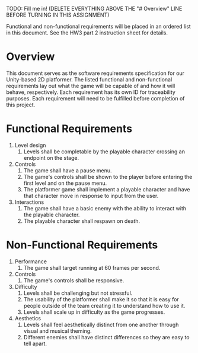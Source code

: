 TODO: Fill me in! (DELETE EVERYTHING ABOVE THE "# Overview" LINE BEFORE TURNING IN THIS ASSIGNMENT)

Functional and non-functional requirements will be placed in an ordered list in this document. See the HW3 part 2 instruction sheet for details.

# Overview

This document serves as the software requirements specification for our Unity-based 2D platformer. The listed functional and non-functional requirements lay out what the game will be capable of and how it will behave, respectively. Each requirement has its own ID for traceability purposes. Each requirement will need to be fulfilled before completion of this project.

# Functional Requirements

1. Level design
    1. Levels shall be completable by the playable character crossing an endpoint on the stage.
1. Controls
    1. The game shall have a pause menu.
    1. The game's controls shall be shown to the player before entering the first level and on the pause menu.
    1. The platformer game shall implement a playable character and have that character move in response to input from the user.
1. Interactions
    1. The game shall have a basic enemy with the ability to interact with the playable character.
    1. The playable character shall respawn on death.

# Non-Functional Requirements

1. Performance
    1. The game shall target running at 60 frames per second.
1. Controls
    1. The game's controls shall be responsive.
1. Difficulty
    1. Levels shall be challenging but not stressful.
    1. The usability of the platformer shall make it so that it is easy for people outside of the team creating it to understand how to use it.
    1. Levels shall scale up in difficulty as the game progresses. 
1. Aesthetics
    1. Levels shall feel aesthetically distinct from one another through visual and musical theming.
    1. Different enemies shall have distinct differences so they are easy to tell apart.
